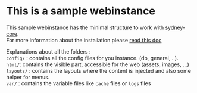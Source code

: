 # This is a sample webinstance #

This sample webinstance has the minimal structure to work with [sydney-core](https://github.com/Antidot-be/sydney-core).  
For more information about the installation please [read this doc](https://github.com/Antidot-be/sydney-core/doc/install.md)

Explanations about all the folders :  
`config/` : contains all the config files for you instance. (db, general, ..).  
`html/`: contains the visible part, accessible for the web (assets, images, ...)  
`layouts/` : contains the layouts where the content is injected and also some helper for menus.  
`var/` : contains the variable files like `cache` files or `logs` files 


